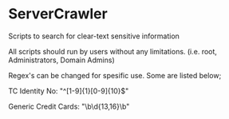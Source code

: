 # ServerCrawler
Scripts to search for clear-text sensitive information

All scripts should run by users without any limitations. (i.e. root, Administrators, Domain Admins) 

Regex's can be changed for spesific use. Some are listed below;

TC Identity No: "^[1-9]{1}[0-9]{10}$" 

Generic Credit Cards: "\b\d{13,16}\b" 
